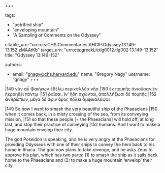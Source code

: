 +++

tags:
- "petrified ship"
- "enveloping mountain"
- "A Sampling of Comments on the Odyssey"

citable_urn: "urn:cts:CHS:Commentaries.AHCIP:Odyssey.13.149-13.152.zMAAtKb"
target_urn: "urn:cts:greekLit:tlg0012.tlg002:13.149-13.152"
title: "Odyssey 13.149-152"

authors:
- email: "gnagy@chs.harvard.edu"
  name: "Gregory Nagy"
  username: "gnagy"
+++

<p>|149 νῦν αὖ Φαιήκων ἐθέλω περικαλλέα νῆα |150 ἐκ πομπῆς ἀνιοῦσαν ἐν ἠεροηδέι πόντῳ |151 ῥαῖσαι, ἵν’ ἤδη σχῶνται, ἀπολλήξωσι δὲ πομπῆς |152 ἀνθρώπων, μέγα δέ σφιν ὄρος πόλει ἀμφικαλύψαι </p><p>|149 So now I want to smash the very beautiful ship of the Phaeacians |150 when it comes back, in a misty crossing of the sea, from its conveying mission, |151 so that these people [= the Phaeacians] will hold off, at long last, and stop their practice of conveying |152 humans. And I want to make a huge mountain envelop their city.</p><p>The god Poseidon is speaking, and he is very angry at the Phaeacians for providing Odysseus with one of their ships to convey the hero back to his home in Ithaca. The god now plans to take revenge, and he asks Zeus to approve his plan, which has two parts: (1) to smash the ship as it sails back home to the Phaeacians and (2) to make a huge mountain ‘envelop’ their city.  </p>
